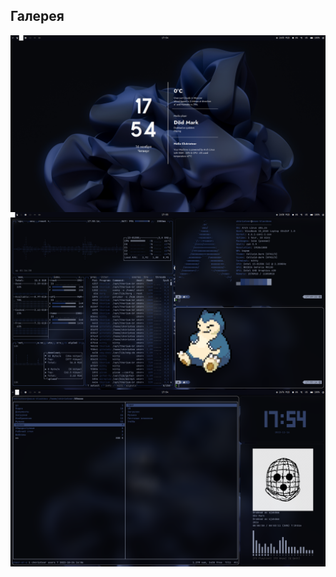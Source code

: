## Галерея
<img src="https://raw.githubusercontent.com/ch4rioteer/Dotfiles/main/bspwm/bspwm_mostly_black/Screenshots/2023-11-16-175500_1920x1080_scrot.png" align="center">
<img src="https://raw.githubusercontent.com/ch4rioteer/Dotfiles/main/bspwm/bspwm_mostly_black/Screenshots/2023-11-16-175518_1920x1080_scrot.png" align="center">
<img src="https://raw.githubusercontent.com/ch4rioteer/Dotfiles/main/bspwm/bspwm_mostly_black/Screenshots/2023-11-16-175450_1920x1080_scrot.png" align="center">
